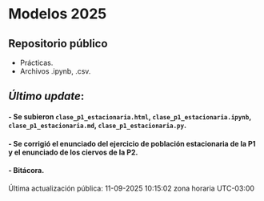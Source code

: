 # Modelos 2025

## Repositorio público

- Prácticas.
- Archivos .ipynb, .csv.


## *Último update*:

#### - Se subieron  `clase_p1_estacionaria.html`, `clase_p1_estacionaria.ipynb`, `clase_p1_estacionaria.md`, `clase_p1_estacionaria.py`.
#### - Se corrigió el enunciado del ejercicio de población estacionaria de la P1 y el enunciado de los ciervos de la P2.
#### - Bitácora.

Última actualización pública: 11-09-2025 10:15:02 zona horaria UTC-03:00
